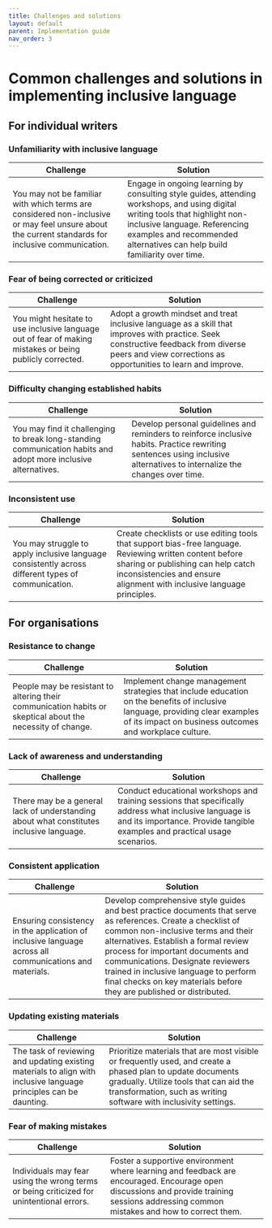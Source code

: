 ```yaml
---
title: Challenges and solutions
layout: default
parent: Implementation guide
nav_order: 3
---
```

# Common challenges and solutions in implementing inclusive language

## For individual writers

### Unfamiliarity with inclusive language

| Challenge | Solution |
|----------|----------|
| You may not be familiar with which terms are considered non-inclusive or may feel unsure about the current standards for inclusive communication. | Engage in ongoing learning by consulting style guides, attending workshops, and using digital writing tools that highlight non-inclusive language. Referencing examples and recommended alternatives can help build familiarity over time. |

### Fear of being corrected or criticized

| Challenge | Solution |
|----------|----------|
| You might hesitate to use inclusive language out of fear of making mistakes or being publicly corrected. | Adopt a growth mindset and treat inclusive language as a skill that improves with practice. Seek constructive feedback from diverse peers and view corrections as opportunities to learn and improve. |

### Difficulty changing established habits

| Challenge | Solution |
|----------|----------|
| You may find it challenging to break long-standing communication habits and adopt more inclusive alternatives. | Develop personal guidelines and reminders to reinforce inclusive habits. Practice rewriting sentences using inclusive alternatives to internalize the changes over time. |

### Inconsistent use

| Challenge | Solution |
|----------|----------|
| You may struggle to apply inclusive language consistently across different types of communication. | Create checklists or use editing tools that support bias-free language. Reviewing written content before sharing or publishing can help catch inconsistencies and ensure alignment with inclusive language principles. |

## For organisations

### Resistance to change

| Challenge | Solution |
|----------|----------|
| People may be resistant to altering their communication habits or skeptical about the necessity of change. | Implement change management strategies that include education on the benefits of inclusive language, providing clear examples of its impact on business outcomes and workplace culture. |

### Lack of awareness and understanding

| Challenge | Solution |
|----------|----------|
| There may be a general lack of understanding about what constitutes inclusive language. | Conduct educational workshops and training sessions that specifically address what inclusive language is and its importance. Provide tangible examples and practical usage scenarios. |

### Consistent application

| Challenge | Solution |
|----------|----------|
| Ensuring consistency in the application of inclusive language across all communications and materials. | Develop comprehensive style guides and best practice documents that serve as references. Create a checklist of common non-inclusive terms and their alternatives. Establish a formal review process for important documents and communications. Designate reviewers trained in inclusive language to perform final checks on key materials before they are published or distributed. |

### Updating existing materials

| Challenge | Solution |
|----------|----------|
| The task of reviewing and updating existing materials to align with inclusive language principles can be daunting. | Prioritize materials that are most visible or frequently used, and create a phased plan to update documents gradually. Utilize tools that can aid the transformation, such as writing software with inclusivity settings. |

### Fear of making mistakes

| Challenge | Solution |
|----------|----------|
| Individuals may fear using the wrong terms or being criticized for unintentional errors. | Foster a supportive environment where learning and feedback are encouraged. Encourage open discussions and provide training sessions addressing common mistakes and how to correct them. |



